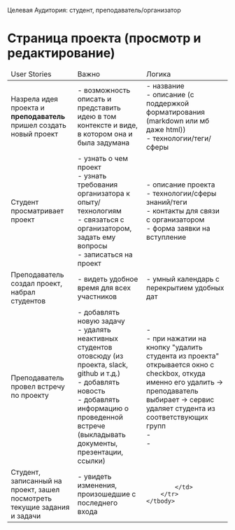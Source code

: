 Целевая Аудитория: студент, преподаватель/организатор

# Страница проекта (просмотр и редактирование)
<table>
    <thead>
        <td>User Stories</td>
        <td>Важно</td>
        <td>Логика</td>
    </thead>
    <tbody>
        <tr>
            <td>
                Назрела идея проекта и <b>преподаватель</b> пришел создать новый проект
            </td>
            <td>
                - возможность описать и представить идею в том контексте и виде, в котором она и была задумана
            </td>
            <td>
                - название <br>
                - описание (с поддержкой форматирования (markdown или мб даже html)) <br>
                - технологии/теги/сферы <br>
            </td>
        </tr>
        <tr>
            <td>
                Студент просматривает проект
            </td>
            <td>
                - узнать о чем проект <br>
                - узнать требования организатора к опыту/технологиям <br>
                - связаться с организатором, задать ему вопросы <br>
                - записаться на проект
            </td>
            <td>
                - описание проекта <br>
                - технологии/сферы знаний/теги <br>
                - контакты для связи с организатором <br>
                - форма заявки на вступление
            </td>
        </tr>
        <tr>
            <td>
                Преподаватель создал проект, набрал студентов
            </td>
            <td> 
                - видеть удобное время для всех участников <br>
            </td>
            <td>
                - умный календарь с перекрытием удобных дат <br>
            </td>
        </tr>
        <tr>
            <td>
                Преподаватель провел встречу по проекту
            </td>
            <td> 
                - добавлять новую задачу<br>
                - удалять неактивных студентов отовсюду (из проекта, slack, github и т.д.)<br>
                - добавлять новость<br>
                - добавлять информацию о проведенной встрече (выкладывать документы, презентации, ссылки)<br>
            </td>
            <td>
                - <br>
                - при нажатии на кнопку "удалить студента из проекта" открывается окно с checkbox, откуда именно его удалить -> преподаватель выбирает -> сервис удаляет студента из соответствующих групп<br>
                - <br>
                - <br>
            </td>
        </tr>
        <tr>
            <td>
                Студент, записанный на проект, зашел посмотреть текущие задания и задачи
            </td>
            <td>
                - увидеть изменения, произошедшие с последнего входа
            </td>
            <td>
                
            </td>
        </tr>
    </tbody>
</table>
